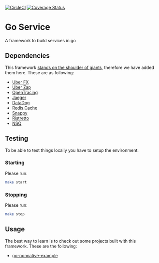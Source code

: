 [![CircleCI](https://circleci.com/gh/alexfalkowski/go-service.svg?style=svg)](https://circleci.com/gh/alexfalkowski/go-service)
[![Coverage Status](https://coveralls.io/repos/github/alexfalkowski/go-service/badge.svg?branch=master)](https://coveralls.io/github/alexfalkowski/go-service?branch=master)

# Go Service

A framework to build services in go

## Dependencies

This framework [stands on the shoulder of giants](https://en.wikipedia.org/wiki/Standing_on_the_shoulders_of_giants), therefore we have added them here. These are as following:
- [Uber FX](https://github.com/uber-go/fx)
- [Uber Zap](https://github.com/uber-go/zap)
- [OpenTracing](https://github.com/opentracing/opentracing-go)
- [Jaeger](https://github.com/jaegertracing/jaeger)
- [DataDog](https://github.com/DataDog/dd-trace-go)
- [Redis Cache](https://github.com/go-redis/cache)
- [Snappy](https://github.com/golang/snappy)
- [Ristretto](https://github.com/dgraph-io/ristretto)
- [NSQ](https://github.com/nsqio/go-nsq)

## Testing

To be able to test things locally you have to setup the environment.

### Starting

Please run:

```sh
make start
```

### Stopping

Please run:

```sh
make stop
```

## Usage

The best way to learn is to check out some projects built with this framework. These are the following:
- [go-nonnative-example](https://github.com/alexfalkowski/go-nonnative-example)
